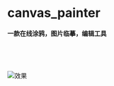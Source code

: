 # canvas_painter

**一款在线涂鸦，图片临摹，编辑工具**

&nbsp;

&nbsp;

![效果](https://alinetdisk.oss-cn-shenzhen.aliyuncs.com/Snipaste_2019-11-02_16-57-32.png?Expires=1572689587&OSSAccessKeyId=TMP.he9v6arWoQYeVjzYD3ULKWuofZMi7UKxtg4qewfFjZ1PNWmEN2UqFXM2B47Qeg5gdAUtbmRboPBxQkdkEeoAJ7L7tWaTcyFDcVBDfzkEgxJ982ByJrHaWTXyCLRcvh.tmp&Signature=ObRhzj6yEQKT84vUgp9ees2O0bk%3D)

